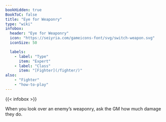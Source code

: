 ```yaml
---
bookHidden: true
BookToC: false
title: "Eye for Weaponry"
type: "wiki"
infobox:
  header: "Eye for Weaponry"
  icon: "https://seiyria.com/gameicons-font/svg/switch-weapon.svg"
  iconSize: 50

  labels:
    - label: "Type"
      item: "Expert"
    - label: "Class"
      item: "[Fighter](/fighter/)"
also:
    - "Fighter"
    - "how-to-play"
---
```


{{< infobox >}}

When you look over an enemy’s weaponry, ask the GM how much damage they do.